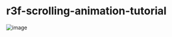 # r3f-scrolling-animation-tutorial

![image](https://user-images.githubusercontent.com/6551176/216549194-a1cf4bc0-db5b-4773-aebc-7db5ce0d3459.png)
